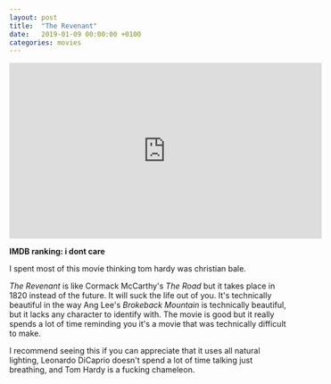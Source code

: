```yaml
---
layout: post
title:  "The Revenant"
date:   2019-01-09 00:00:00 +0100
categories: movies
---
```


<iframe width="560" height="315" src="https://www.youtube.com/embed/cwJTnUkyvVg" frameborder="0" allow="accelerometer; autoplay; encrypted-media; gyroscope; picture-in-picture" allowfullscreen></iframe>

**IMDB ranking: i dont care**

I spent most of this movie thinking tom hardy was christian bale.

*The Revenant* is like Cormack McCarthy's *The Road* but it takes place in 1820 instead of the future. It will suck the life out of you. It's technically beautiful in the way Ang Lee's *Brokeback Mountain* is technically beautiful, but it lacks any character to identify with. The movie is good but it really spends a lot of time reminding you it's a movie that was technically difficult to make.

I recommend seeing this if you can appreciate that it uses all natural lighting, Leonardo DiCaprio doesn't spend a lot of time talking just breathing, and Tom Hardy is a fucking chameleon.